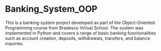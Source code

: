 # Banking_System_OOP
This is a banking system project developed as part of the Object-Oriented Programming course from Bradesco Virtual School. The system was implemented in Python and covers a range of basic banking functionalities such as account creation, deposits, withdrawals, transfers, and balance inquiries.
